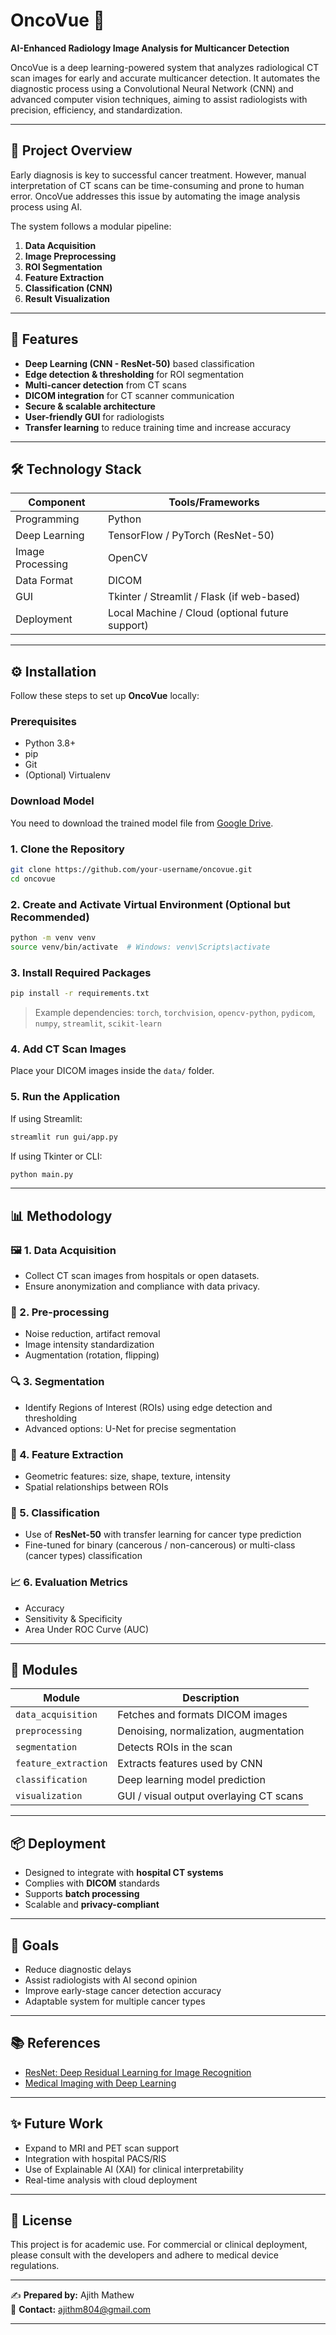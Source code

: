 # OncoVue 🔬
**AI-Enhanced Radiology Image Analysis for Multicancer Detection**

OncoVue is a deep learning-powered system that analyzes radiological CT scan images for early and accurate multicancer detection. It automates the diagnostic process using a Convolutional Neural Network (CNN) and advanced computer vision techniques, aiming to assist radiologists with precision, efficiency, and standardization.

---

## 🚀 Project Overview

Early diagnosis is key to successful cancer treatment. However, manual interpretation of CT scans can be time-consuming and prone to human error. OncoVue addresses this issue by automating the image analysis process using AI.

The system follows a modular pipeline:
1. **Data Acquisition**
2. **Image Preprocessing**
3. **ROI Segmentation**
4. **Feature Extraction**
5. **Classification (CNN)**
6. **Result Visualization**

---

## 🧠 Features

- **Deep Learning (CNN - ResNet-50)** based classification
- **Edge detection & thresholding** for ROI segmentation
- **Multi-cancer detection** from CT scans
- **DICOM integration** for CT scanner communication
- **Secure & scalable architecture**
- **User-friendly GUI** for radiologists
- **Transfer learning** to reduce training time and increase accuracy

---

## 🛠️ Technology Stack

| Component         | Tools/Frameworks                                  |
|------------------|----------------------------------------------------|
| Programming       | Python                                             |
| Deep Learning     | TensorFlow / PyTorch (ResNet-50)                  |
| Image Processing  | OpenCV                                            |
| Data Format       | DICOM                                             |
| GUI               | Tkinter / Streamlit / Flask (if web-based)        |
| Deployment        | Local Machine / Cloud (optional future support)   |

----------------------------------------------------------------------------
## ⚙️ Installation

Follow these steps to set up **OncoVue** locally:

### Prerequisites

- Python 3.8+
- pip
- Git
- (Optional) Virtualenv

### Download Model

You need to download the trained model file from [Google Drive](https://drive.google.com/file/d/1_-ZmD-7rEn2S0KlETGmczkvxfpq2V7o3/view?usp=sharing).


### 1. Clone the Repository

```bash
git clone https://github.com/your-username/oncovue.git
cd oncovue
```

### 2. Create and Activate Virtual Environment (Optional but Recommended)

```bash
python -m venv venv
source venv/bin/activate  # Windows: venv\Scripts\activate
```

### 3. Install Required Packages

```bash
pip install -r requirements.txt
```

> Example dependencies:
> `torch`, `torchvision`, `opencv-python`, `pydicom`, `numpy`, `streamlit`, `scikit-learn`

### 4. Add CT Scan Images

Place your DICOM images inside the `data/` folder.

### 5. Run the Application

If using Streamlit:

```bash
streamlit run gui/app.py
```

If using Tkinter or CLI:

```bash
python main.py
```

---------------------------------------------------------------------------

## 📊 Methodology

### 🖼️ 1. Data Acquisition
- Collect CT scan images from hospitals or open datasets.
- Ensure anonymization and compliance with data privacy.

### 🧹 2. Pre-processing
- Noise reduction, artifact removal
- Image intensity standardization
- Augmentation (rotation, flipping)

### 🔍 3. Segmentation
- Identify Regions of Interest (ROIs) using edge detection and thresholding
- Advanced options: U-Net for precise segmentation

### 🧬 4. Feature Extraction
- Geometric features: size, shape, texture, intensity
- Spatial relationships between ROIs

### 🧠 5. Classification
- Use of **ResNet-50** with transfer learning for cancer type prediction
- Fine-tuned for binary (cancerous / non-cancerous) or multi-class (cancer types) classification

### 📈 6. Evaluation Metrics
- Accuracy
- Sensitivity & Specificity
- Area Under ROC Curve (AUC)

---

## 🔧 Modules

| Module                | Description |
|-----------------------|-------------|
| `data_acquisition`    | Fetches and formats DICOM images |
| `preprocessing`       | Denoising, normalization, augmentation |
| `segmentation`        | Detects ROIs in the scan |
| `feature_extraction`  | Extracts features used by CNN |
| `classification`      | Deep learning model prediction |
| `visualization`       | GUI / visual output overlaying CT scans |

---

## 📦 Deployment

- Designed to integrate with **hospital CT systems**
- Complies with **DICOM** standards
- Supports **batch processing**
- Scalable and **privacy-compliant**

---

## 🎯 Goals

- Reduce diagnostic delays
- Assist radiologists with AI second opinion
- Improve early-stage cancer detection accuracy
- Adaptable system for multiple cancer types

---

## 📚 References

- [ResNet: Deep Residual Learning for Image Recognition](https://arxiv.org/abs/1512.03385)
- [Medical Imaging with Deep Learning](https://www.midl.io/)

---

## ✨ Future Work

- Expand to MRI and PET scan support
- Integration with hospital PACS/RIS
- Use of Explainable AI (XAI) for clinical interpretability
- Real-time analysis with cloud deployment

---

## 📎 License

This project is for academic use. For commercial or clinical deployment, please consult with the developers and adhere to medical device regulations.

---

✍️ **Prepared by:** Ajith Mathew  
📧 **Contact:** [ajithm804@gmail.com](mailto:ajithm804@gmail.com)


---




